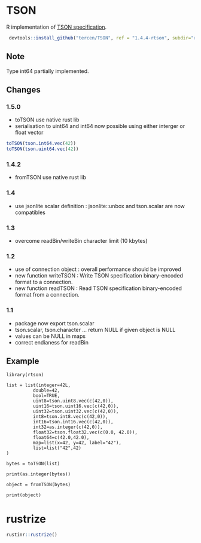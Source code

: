 # TSON

R implementation of [TSON specification](https://github.com/tercen/TSON).

```R
 devtools::install_github("tercen/TSON", ref = "1.4.4-rtson", subdir="rtson", upgrade_dependencies = FALSE, args="--no-multiarch")
```

## Note

Type int64 partially implemented.

## Changes

### 1.5.0

- toTSON use native rust lib
- serialisation to uint64 and int64 now possible using either interger or float vector

```R
toTSON(tson.int64.vec(42))
toTSON(tson.uint64.vec(42))
```

### 1.4.2

- fromTSON use native rust lib


### 1.4

- use jsonlite scalar definition : jsonlite::unbox and tson.scalar are now compatibles

### 1.3

- overcome readBin/writeBin character limit (10 kbytes)

### 1.2

- use of connection object : overall performance should be improved
- new function writeTSON : Write TSON specification binary-encoded format to a connection.
- new function readTSON : Read TSON specification binary-encoded format from a connection.

### 1.1

- package now export tson.scalar
- tson.scalar, tson.character ... return NULL if given object is NULL
- values can be NULL in maps
- correct endianess for readBin

## Example

```
library(rtson)

list = list(integer=42L,
          double=42,
          bool=TRUE,
          uint8=tson.uint8.vec(c(42,0)),
          uint16=tson.uint16.vec(c(42,0)),
          uint32=tson.uint32.vec(c(42,0)),
          int8=tson.int8.vec(c(42,0)),
          int16=tson.int16.vec(c(42,0)),
          int32=as.integer(c(42,0)),
          float32=tson.float32.vec(c(0.0, 42.0)),
          float64=c(42.0,42.0),
          map=list(x=42, y=42, label="42"),
          list=list("42",42)
)

bytes = toTSON(list)

print(as.integer(bytes))

object = fromTSON(bytes)

print(object)

```

# rustrize

```R
rustinr::rustrize()
```
